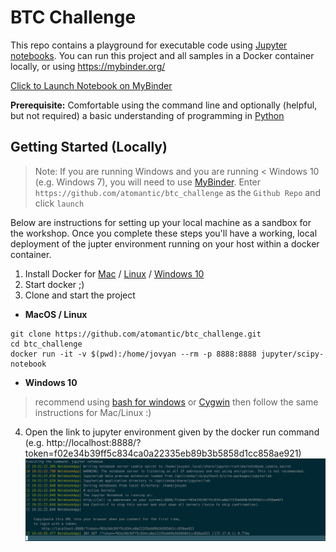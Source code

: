 # BTC Challenge

This repo contains a playground for executable code using [Jupyter notebooks](https://jupyter.org/). You can run this project and all samples in a Docker container locally, or using https://mybinder.org/ 

[Click to Launch Notebook on MyBinder](https://mybinder.org/v2/gh/atomantic/btc_challenge/master)


**Prerequisite:** Comfortable using the command line and optionally (helpful, but not required) a basic understanding of programming in [Python](https://www.python.org/)

## Getting Started (Locally)

> Note: If you are running Windows and you are running < Windows 10 (e.g. Windows 7), you will need to use [MyBinder](https://mybinder.org/). Enter `https://github.com/atomantic/btc_challenge` as the `Github Repo` and click `launch`

Below are instructions for setting up your local machine as a sandbox for the workshop. Once you complete these steps
you'll have a working, local deployment of the jupter environment running on your host within a docker container.

1. Install Docker for [Mac](https://www.docker.com/docker-mac) / [Linux](https://docs.docker.com/install/) / [Windows 10](https://docs.docker.com/docker-for-windows/install/#download-docker-for-windows)
2. Start docker ;)
3. Clone and start the project

- **MacOS / Linux**
```shell
git clone https://github.com/atomantic/btc_challenge.git
cd btc_challenge
docker run -it -v $(pwd):/home/jovyan --rm -p 8888:8888 jupyter/scipy-notebook
```

- **Windows 10**
> recommend using [bash for windows](https://docs.microsoft.com/en-us/windows/wsl/install-win10) or [Cygwin](https://www.cygwin.com/) then follow the same instructions for Mac/Linux :)

4. Open the link to jupyter environment given by the docker run command (e.g. http://localhost:8888/?token=f02e34b39ff5c834ca0a22335eb89b3b5858d1cc858ae921) ![running](images/run.png)